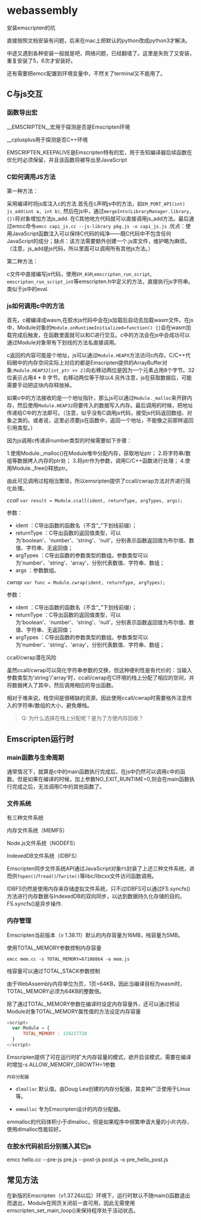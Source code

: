 # webassembly

安装emscripten的坑

直接按照文档安装有问题，后来在mac上把默认的python改成python3才解决。

中途又遇到各种安装一般就是吧，网络问题，已经翻墙了。这里是失败了又安装，重复安装了5，6次才安装好。

还有需要把emcc配置到环境变量中，不然关了terminal又不能用了。

## C与js交互

### 函数导出宏

__EMSCRIPTEN__宏用于探测是否是Emscripten环境

__cplusplus用于探测是否C++环境

EMSCRIPTEN_KEEPALIVE是Emscripten特有的宏，用于告知编译器后续函数在优化时必须保留，并且该函数将被导出至JavaScript

### C如何调用JS方法

第一种方法：

采用编译时将js库注入c的方法.首先在c声明js中的方法，如`EM_PORT_API(int) js_add(int a, int b)`, 然后在js中，通过`mergeInto(LibraryManager.library, {})`将对象增加方法js_add. 在C其他地方代码就可以直接调用js_add方法。最后通过emcc命令`emcc capi_js.cc --js-library pkg.js -o capi_js.js` .优点：使用JavaScript函数注入可以保持C代码的纯净——既C代码中不包含任何JavaScript的成分；缺点：该方法需要额外创建一个.js库文件，维护略为麻烦。（注意，js_add是js代码，所以里面可以调用所有其他js方法。）

第二种方法：

c文件中直接编写js代码，使用`EM_ASM`,`emscripten_run_script`, `emscripten_run_script_int`等emscripten.h中定义的方法，直接执行js字符串。类似于js中的eval.

### js如何调用c中的方法

首先，c被编译成wasm,在胶水js代码中会在js加载后自动去加载wasm文件。在js中，Module对象的`Module.onRuntimeInitialized=function() {}`会在wasm加载完成后触发，在函数里面就可以和C进行交互。c中的方法会在js中会成功可以通过Module对象带有下划线的方法名直接调用。

c返回的内容可能是个地址，js可以通过`Module.HEAPX`方法访问c内存。C/C++代码眼中的内存空间实际上对应的都是Emscripten提供的ArrayBuffer对象.`Module.HEAP32[int_ptr >> 2]`向右移动两位是因为一个元素占用8个字节。32位表示占用4 * 8 字节。右移动两位等于除以4.另外注意，js在获取数据后，可能需要手动把这块内存释放掉。

如果c中的方法接收的是一个地址指针，那么js可以通过`Module._malloc`来开辟内存，然后使用`Module.HEAP32`将要传入的数据写入内存。最后调用的时候，把地址传递给C中的方法即可。（注意，似乎没有C调用js代码，接受js代码返回数组、对象之类的。或者说，这里必须要js在函数中，返回一个地址，不能像之前那样返回引用类型。）

因为js调用c传递非number类型的时候需要如下步骤：

1.使用Module._malloc()在Module堆中分配内存，获取地址ptr；
2.将字符串/数组等数据拷入内存的ptr处；
3.将ptr作为参数，调用C/C++函数进行处理；
4.使用Module._free()释放ptr。

由此可见调用过程相当繁琐，所以emsripten提供了ccall/cwrap方法对齐进行简化处理。

*ccall* `var result = Module.ccall(ident, returnType, argTypes, args);`

参数：

- ident ：C导出函数的函数名（不含“_”下划线前缀）；
- returnType ：C导出函数的返回值类型，可以为'boolean'、'number'、'string'、'null'，分别表示函数返回值为布尔值、数值、字符串、无返回值；
- argTypes ：C导出函数的参数类型的数组。参数类型可以为'number'、'string'、'array'，分别代表数值、字符串、数组；
- args ：参数数组。

*cwrap* `var func = Module.cwrap(ident, returnType, argTypes);`

参数：

- ident ：C导出函数的函数名（不含“_”下划线前缀）；
- returnType ：C导出函数的返回值类型，可以为'boolean'、'number'、'string'、'null'，分别表示函数返回值为布尔值、数值、字符串、无返回值；
- argTypes ：C导出函数的参数类型的数组。参数类型可以为'number'、'string'、'array'，分别代表数值、字符串、数组；

ccall/cwrap潜在风险

虽然ccall/cwrap可以简化字符串参数的交换，但这种便利性是有代价的：当输入参数类型为'string'/'array'时，ccall/cwrap在C环境的栈上分配了相应的空间，并将数据拷入了其中，然后调用相应的导出函数。

相对于堆来说，栈空间是很稀缺的资源，因此使用ccall/cwrap时需要格外注意传入的字符串/数组的大小，避免爆栈。

> Q: 为什么选择在栈上分配呢？是为了方便内存回收？

## Emscripten运行时

### main函数与生命周期

通常情况下，就算是c中的main函数执行完成后，在js中仍然可以调用c中的函数。但是如果在编译的时候，加上参数NO_EXIT_RUNTIME=0,则会在main函数执行完成之后，无法调用C中的其他函数了。

### 文件系统

有三种文件系统

内存文件系统（MEMFS）

Node.js文件系统（NODEFS）

IndexedDB文件系统（IDBFS）

Emscripten同步文件系统API通过JavaScript对象`FS`封装了上述三种文件系统，进而供`fopen()`/`fread()`/`fwrite()`等libc/libcxx文件访问函数调用。

IDBFS仍然是使用内存来存储虚拟文件系统，只不过IDBFS可以通过FS.syncfs()方法进行内存数据与IndexedDB的双向同步，以达到数据持久化存储的目的。FS.syncfs()是异步操作.

### 内存管理

Emscripten当前版本（v 1.38.11）默认的内存容量为16MB，栈容量为5MB。

使用TOTAL_MEMORY参数控制内存容量

`emcc mem.cc -s TOTAL_MEMORY=67108864 -o mem.js`

栈容量可以通过TOTAL_STACK参数控制

由于WebAssembly内存单位为页，1页=64KB，因此当编译目标为wasm时，TOTAL_MEMORY必须为64KB的整数倍。

除了通过TOTAL_MEMORY参数在编译时设定内存容量外，还可以通过预设Module对象TOTAL_MEMORY属性值的方法设定内存容量

```js
<script>
  var Module = {
      TOTAL_MEMORY : 134217728
  }
</script>
```

Emscripten提供了可在运行时扩大内存容量的模式，欲开启该模式，需要在编译时增加-s ALLOW_MEMORY_GROWTH=1参数

`内存分配器`

- `dlmalloc` 默认值。由Doug Lea创建的内存分配器，其变种广泛使用于Linux等。

- `emmalloc` 专为Emscripten设计的内存分配器。

emmalloc的代码体积小于dlmalloc，但是如果程序中频繁申请大量的小片内存，使用dlmalloc性能较好。

### 在胶水代码前后分别插入其它js

emcc hello.cc --pre-js pre.js --post-js post.js -o pre_hello_post.js

## 常见方法

在新版的Emscripten（v1.37.26以后）环境下，运行时默认不随main()函数退出而退出，Module在网页关闭前一直可用，因此无需使用emscripten_set_main_loop()来保持程序处于活动状态。

